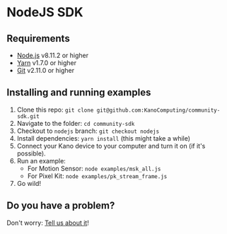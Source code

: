 # NodeJS SDK

## Requirements

- [Node.js](https://nodejs.org/en/) v8.11.2 or higher
- [Yarn](https://yarnpkg.com/en/) v1.7.0 or higher
- [Git](https://git-scm.com/) v2.11.0 or higher

## Installing and running examples

1. Clone this repo: `git clone git@github.com:KanoComputing/community-sdk.git`
1. Navigate to the folder: `cd community-sdk`
1. Checkout to `nodejs` branch: `git checkout nodejs`
1. Install dependencies: `yarn install` (this might take a while)
1. Connect your Kano device to your computer and turn it on (if it's possible).
1. Run an example:
    - For Motion Sensor: `node examples/msk_all.js`
    - For Pixel Kit: `node examples/pk_stream_frame.js`
1. Go wild!

## Do you have a problem?

Don't worry: [Tell us about it](https://github.com/KanoComputing/community-sdk/issues)!
